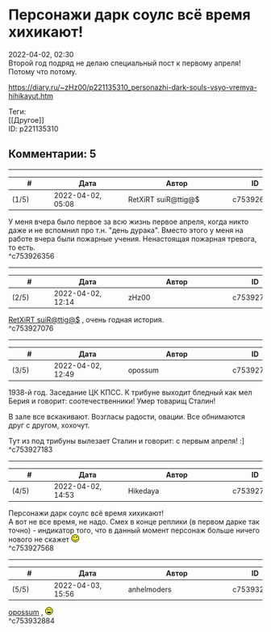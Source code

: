 Персонажи дарк соулс всё время хихикают!
========================================

  
2022-04-02, 02:30  
 Второй год подряд не делаю специальный пост к первому апреля! Потому что потому.   
  
<https://diary.ru/~zHz00/p221135310_personazhi-dark-souls-vsyo-vremya-hihikayut.htm>  
  
Теги:  
[[Другое]]  
ID: p221135310  


Комментарии: 5
--------------

  


---



|         #         |              Дата              |                     Автор                     |           ID           |
| --- | --- | --- | --- |
| (1/5) | 2022-04-02, 05:08 | RetXiRT suiR@ttig@$ | c753926356 |

  
 У меня вчера было первое за всю жизнь первое апреля, когда никто даже и не вспомнил про т.н. "день дурака". Вместо этого у меня на работе вчера были пожарные учения. Ненастоящая пожарная тревога, то есть.   
 ^c753926356

---



|         #         |              Дата              |                     Автор                     |           ID           |
| --- | --- | --- | --- |
| (2/5) | 2022-04-02, 12:14 | zHz00 | c753927076 |

  
  [RetXiRT suiR@ttig@$](https://Hellspawn.diary.ru "Atomicautionuclear")  , очень годная история.   
 ^c753927076

---



|         #         |              Дата              |                     Автор                     |           ID           |
| --- | --- | --- | --- |
| (3/5) | 2022-04-02, 12:49 | opossum | c753927183 |

  
 1938-й год. Заседание ЦК КПСС. К трибуне выходит бледный как мел Берия и говорит: соотечественники! Умер товарищ Сталин!   
   
 В зале все вскакивают. Возгласы радости, овации. Все обнимаются друг с другом, хохочут.   
   
 Тут из под трибуны вылезает Сталин и говорит: с первым апреля! :]   
 ^c753927183

---



|         #         |              Дата              |                     Автор                     |           ID           |
| --- | --- | --- | --- |
| (4/5) | 2022-04-02, 14:53 | Hikedaya | c753927568 |

  
  Персонажи дарк соулс всё время хихикают!    
 А вот не все время, не надо. Смех в конце реплики (в первом дарке так точно) - индикатор того, что в данный момент персонаж больше ничего нового не скажет ![:)](pics/3.gif)   
 ^c753927568

---



|         #         |              Дата              |                     Автор                     |           ID           |
| --- | --- | --- | --- |
| (5/5) | 2022-04-03, 15:56 | anhelmoders | c753932884 |

  
  [opossum](https://pssm.diary.ru "змей о двух головах")  , ![:laugh:](pics/1126.gif)   
 ^c753932884